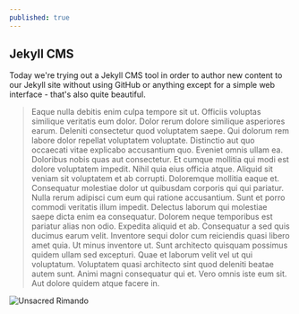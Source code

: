 ```yaml
---
published: true
---
```

## Jekyll CMS

Today we're trying out a Jekyll CMS tool in order to author new content to our Jekyll site without using GitHub or anything except for a simple web interface - that's also quite beautiful.

> Eaque nulla debitis enim culpa tempore sit ut. Officiis voluptas similique veritatis eum dolor. Dolor rerum dolore similique asperiores earum. Deleniti consectetur quod voluptatem saepe. Qui dolorum rem labore dolor repellat voluptatem voluptate. Distinctio aut quo occaecati vitae explicabo accusantium quo.
Eveniet omnis ullam ea. Doloribus nobis quas aut consectetur. Et cumque mollitia qui modi est dolore voluptatem impedit. Nihil quia eius officia atque.
Aliquid sit veniam sit voluptatem et ab corrupti. Doloremque mollitia eaque et. Consequatur molestiae dolor ut quibusdam corporis qui qui pariatur. Nulla rerum adipisci cum eum qui ratione accusantium. Sunt et porro commodi veritatis illum impedit. Delectus laborum qui molestiae saepe dicta enim ea consequatur.
Dolorem neque temporibus est pariatur alias non odio. Expedita aliquid et ab. Consequatur a sed quis ducimus earum velit. Inventore sequi dolor cum reiciendis quasi libero amet quia. Ut minus inventore ut.
Sunt architecto quisquam possimus quidem ullam sed excepturi. Quae et laborum velit vel ut qui voluptatum. Voluptatem quasi architecto sint quod deleniti beatae autem sunt. Animi magni consequatur qui et. Vero omnis iste eum sit. Aut dolore quidem atque facere in.

![Unsacred Rimando](http://beerpulse.com/wp-content/uploads/2013/03/Unsacred-Rimandos-Wit-Beer-e1362774618407-200x200.png)
